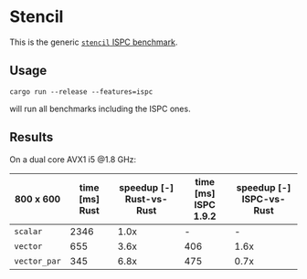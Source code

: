 # Stencil

This is the generic [`stencil` ISPC benchmark][ispc]. 

## Usage

```
cargo run --release --features=ispc
```

will run all benchmarks including the ISPC ones. 


## Results

On a dual core AVX1 i5 @1.8 GHz:

| 800 x 600    | time [ms] <br> Rust | speedup [-] <br> Rust-vs-Rust | time [ms] <br> ISPC 1.9.2 | speedup [-] <br> ISPC-vs-Rust |
|--------------|---------------------|-------------------------------|---------------------------|-------------------------------|
| `scalar`     |                2346 |                          1.0x |                         - |                             - |
| `vector`     |                 655 |                          3.6x |                       406 |                          1.6x |
| `vector_par` |                 345 |                          6.8x |                       475 |                          0.7x |

[ispc]: https://github.com/ispc/ispc/tree/master/examples/stencil
